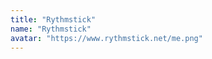 ```yaml
---
title: "Rythmstick"
name: "Rythmstick"
avatar: "https://www.rythmstick.net/me.png"
---
```

<a target="_blank" href="https://twitter.com/@_Rythmstick"><i class="fab fa-twitter fa-3x" style="padding-right: 20px"></i></a>